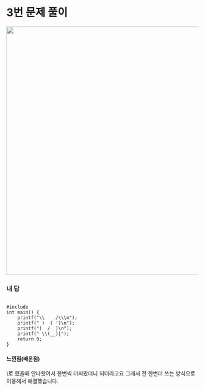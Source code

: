# 3번 문제 풀이
<img src="https://user-images.githubusercontent.com/81015704/118218758-0e7ab300-b4b3-11eb-85a8-ef7052e52fb4.png" width="1000" height="650">

### 내 답
<pre><code>
#include <stdio.h>
int main() {
    printf("\\    /\\\n");
    printf(" )  ( ')\n");
    printf("(  /  )\n");
    printf(" \\(__)|");
    return 0;
}
</code></pre>


#### 느낀점(배운점)
\로 했을때 안나왓어서 한번씩 더써봤더니 되더라고요 그래서 전 한번더 쓰는 방식으로 이용해서 해결했습니다.
